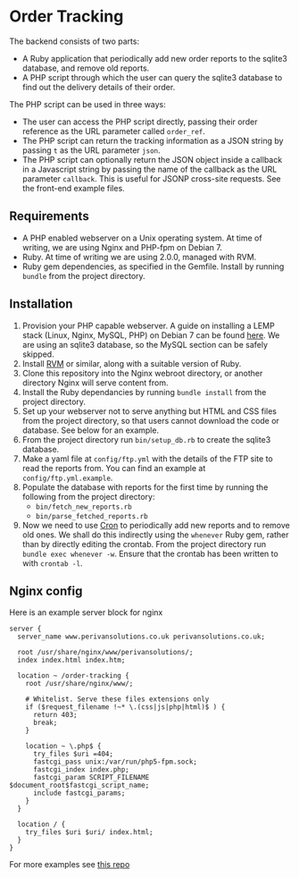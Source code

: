 # Order Tracking

The backend consists of two parts:
* A Ruby application that periodically add new order reports to the sqlite3
  database, and remove old reports.
* A PHP script through which the user can query the sqlite3 database to find
  out the delivery details of their order.

The PHP script can be used in three ways:
* The user can access the PHP script directly, passing their order reference as
  the URL parameter called `order_ref`.
* The PHP script can return the tracking information as a JSON string by
  passing `t` as the URL parameter `json`.
* The PHP script can optionally return the JSON object inside a callback in a
  Javascript string by passing the name of the callback as the URL parameter
  `callback`. This is useful for JSONP cross-site requests. See the front-end
  example files.

## Requirements

* A PHP enabled webserver on a Unix operating system. At time of writing, we
  are using Nginx and PHP-fpm on Debian 7.
* Ruby. At time of writing we are using 2.0.0, managed with RVM.
* Ruby gem dependencies, as specified in the Gemfile. Install by running
  `bundle` from the project directory.

## Installation

1. Provision your PHP capable webserver. A guide on installing a LEMP stack
   (Linux, Nginx, MySQL, PHP) on Debian 7 can be found
   [here](https://www.digitalocean.com/community/tutorials/how-to-install-linux-nginx-mysql-php-lemp-stack-on-debian-7).
   We are using an sqlite3 database, so the MySQL section can be safely
   skipped.
2. Install [RVM](https://rvm.io/) or similar, along with a suitable version of
   Ruby.
3. Clone this repository into the Nginx webroot directory, or another directory
   Nginx will serve content from.
4. Install the Ruby dependancies by running `bundle install` from the project
   directory.
5. Set up your webserver not to serve anything but HTML and CSS files from the
   project directory, so that users cannot download the code or database. See
   below for an example.
6. From the project directory run `bin/setup_db.rb` to create the
   sqlite3 database.
7. Make a yaml file at `config/ftp.yml` with the details of the FTP site to
   read the reports from. You can find an example at `config/ftp.yml.example`.
8. Populate the database with reports for the first time by running the
   following from the project directory:
   * `bin/fetch_new_reports.rb`
   * `bin/parse_fetched_reports.rb`
9. Now we need to use [Cron](https://en.wikipedia.org/wiki/Cron) to
   periodically add new reports and to remove old ones. We shall do this
   indirectly using the `whenever` Ruby gem, rather than by directly editing
   the crontab. From the project directory run `bundle exec whenever -w`.
   Ensure that the crontab has been written to with `crontab -l`.

## Nginx config

Here is an example server block for nginx

    server {
      server_name www.perivansolutions.co.uk perivansolutions.co.uk;

      root /usr/share/nginx/www/perivansolutions/;
      index index.html index.htm;

      location ~ /order-tracking {
        root /usr/share/nginx/www/;

        # Whitelist. Serve these files extensions only
        if ($request_filename !~* \.(css|js|php|html)$ ) {
          return 403;
          break;
        }

        location ~ \.php$ {
          try_files $uri =404;
          fastcgi_pass unix:/var/run/php5-fpm.sock;
          fastcgi_index index.php;
          fastcgi_param SCRIPT_FILENAME $document_root$fastcgi_script_name;
          include fastcgi_params;
        }
      }

      location / {
        try_files $uri $uri/ index.html;
      }
    }

For more examples see [this
repo](https://github.com/PerivanSolutions/nginx.conf)
